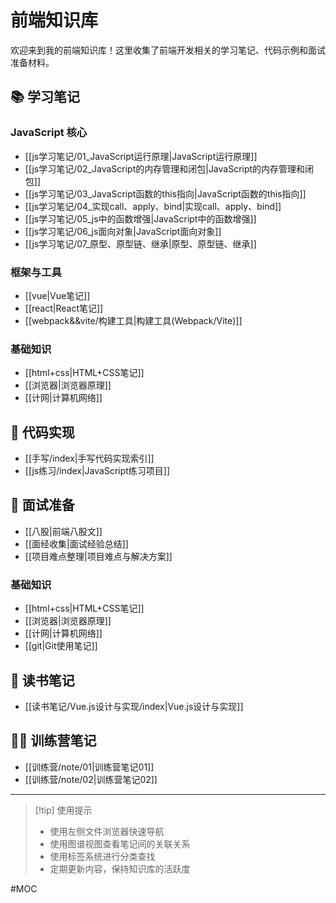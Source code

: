 # 前端知识库

欢迎来到我的前端知识库！这里收集了前端开发相关的学习笔记、代码示例和面试准备材料。

## 📚 学习笔记

### JavaScript 核心

-   [[js学习笔记/01_JavaScript运行原理|JavaScript运行原理]]
-   [[js学习笔记/02_JavaScript的内存管理和闭包|JavaScript的内存管理和闭包]]
-   [[js学习笔记/03_JavaScript函数的this指向|JavaScript函数的this指向]]
-   [[js学习笔记/04_实现call、apply、bind|实现call、apply、bind]]
-   [[js学习笔记/05_js中的函数增强|JavaScript中的函数增强]]
-   [[js学习笔记/06_js面向对象|JavaScript面向对象]]
-   [[js学习笔记/07_原型、原型链、继承|原型、原型链、继承]]

### 框架与工具

-   [[vue|Vue笔记]]
-   [[react|React笔记]]
-   [[webpack&&vite/构建工具|构建工具(Webpack/Vite)]]

### 基础知识

-   [[html+css|HTML+CSS笔记]]
-   [[浏览器|浏览器原理]]
-   [[计网|计算机网络]]

## 🧪 代码实现

-   [[手写/index|手写代码实现索引]]
-   [[js练习/index|JavaScript练习项目]]

## 📝 面试准备

-   [[八股|前端八股文]]
-   [[面经收集|面试经验总结]]
-   [[项目难点整理|项目难点与解决方案]]

### 基础知识

-   [[html+css|HTML+CSS笔记]]
-   [[浏览器|浏览器原理]]
-   [[计网|计算机网络]]
-   [[git|Git使用笔记]]

## 📖 读书笔记

-   [[读书笔记/Vue.js设计与实现/index|Vue.js设计与实现]]

## 🏃‍♂️ 训练营笔记

-   [[训练营/note/01|训练营笔记01]]
-   [[训练营/note/02|训练营笔记02]]

---

> [!tip] 使用提示
>
> -   使用左侧文件浏览器快速导航
> -   使用图谱视图查看笔记间的关联关系
> -   使用标签系统进行分类查找
> -   定期更新内容，保持知识库的活跃度

#MOC
